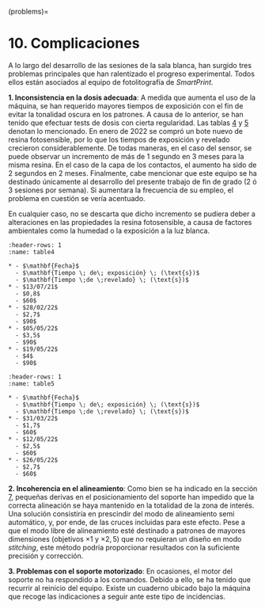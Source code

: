 (problems)=
# **10**. Complicaciones

A lo largo del desarrollo de las sesiones de la sala blanca, han surgido tres problemas principales que han ralentizado el progreso experimental. Todos ellos están asociados al equipo de fotolitografía de _SmartPrint_.

__1. Inconsistencia en la dosis adecuada__: A medida que aumenta el uso de la máquina, se han requerido mayores tiempos de exposición con el fin de evitar la tonalidad oscura en los patrones. A causa de lo anterior, se han tenido que efectuar tests de dosis con cierta regularidad. Las tablas [4](table4) y [5](table5) denotan lo mencionado. En enero de 2022 se compró un bote nuevo de resina fotosensible, por lo que los tiempos de exposición y revelado crecieron considerablemente. De todas maneras, en el caso del sensor, se puede observar un incremento de más de 1 segundo en 3 meses para la misma resina. En el caso de la capa de los contactos, el aumento ha sido de 2 segundos en 2 meses. Finalmente, cabe mencionar que este equipo se ha destinado únicamente al desarrollo del presente trabajo de fin de grado (2 ó 3 sesiones por semana). Si aumentara la frecuencia de su empleo, el problema en cuestión se vería acentuado.

En cualquier caso, no se descarta que dicho incremento se pudiera deber a alteraciones en las propiedades la resina fotosensible, a causa de factores ambientales como la humedad o la exposición a la luz blanca.

```{list-table} Variación de la dosis de la primera capa (sensor).
:header-rows: 1
:name: table4

* - $\mathbf{Fecha}$
  - $\mathbf{Tiempo \; de\; exposición} \; (\text{s})$
  - $\mathbf{Tiempo \;de \;revelado} \; (\text{s})$
* - $13/07/21$
  - $0,8$
  - $60$
* - $28/02/22$
  - $2,7$
  - $90$
* - $05/05/22$
  - $3,5$
  - $90$
* - $19/05/22$
  - $4$
  - $90$
```

```{list-table} Variación de la dosis de la segunda capa (contactos).
:header-rows: 1
:name: table5

* - $\mathbf{Fecha}$
  - $\mathbf{Tiempo \; de\; exposición} \; (\text{s})$
  - $\mathbf{Tiempo \;de \;revelado} \; (\text{s})$
* - $31/03/22$
  - $1,7$
  - $60$
* - $12/05/22$
  - $2,5$
  - $60$
* - $26/05/22$
  - $2,7$
  - $60$
```

__2. Incoherencia en el alineamiento__: Como bien se ha indicado en la sección [7](thecontacts), pequeñas derivas en el posicionamiento del soporte han impedido que la correcta alineación se haya mantenido en la totalidad de la zona de interés. Una solución consistiría en prescindir del modo de alineamiento semi automático, y, por ende, de las cruces incluidas para este efecto. Pese a que el modo libre de alineamiento esté destinado a patrones de mayores dimensiones (objetivos $\times 1$ y $\times 2,5$) que no requieran un diseño en modo _stitching_, este método podría proporcionar resultados con la suficiente precisión y corrección.

__3. Problemas con el soporte motorizado__: En ocasiones, el motor del soporte no ha respondido a los comandos. Debido a ello, se ha tenido que recurrir al reinicio del equipo. Existe un cuaderno ubicado bajo la máquina que recoge las indicaciones a seguir ante este tipo de incidencias.
